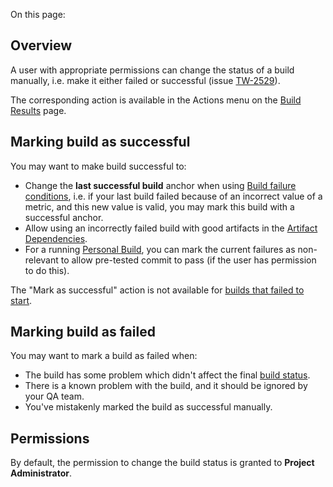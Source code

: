 [//]: # (title: Changing Build Status Manually)
[//]: # (auxiliary-id: Changing Build Status Manually)


On this page:

<tag-list of="chapter" mode="tree" depth="4"/>

## Overview

A user with appropriate permissions can change the status of a build manually, i.e. make it either failed or successful (issue [TW-2529](http://youtrack.jetbrains.com/issue/TW-2529)).

The corresponding action is available in the Actions menu on the [Build Results](working-with-build-results.md) page.


## Marking build as successful

You may want to make build successful to:
	
* Change the __last successful build__ anchor when using [Build failure conditions](build-failure-conditions.md), i.e. if your last build failed because of an incorrect value of a metric, and this new value is valid, you may mark this build with a successful anchor.
* Allow using an incorrectly failed build with good artifacts in the [Artifact Dependencies](artifact-dependencies.md#Configuring+Artifact+Dependencies+Using+Web+UI).
* For a running [Personal Build](personal-build.md), you can mark the current failures as non\-relevant to allow pre\-tested commit to pass (if the user has permission to do this).

The "Mark as successful" action is not available for [builds that failed to start](build-state.md#Failed+to+Start+Builds).

## Marking build as failed

You may want to mark a build as failed when:

* The build has some problem which didn't affect the final [build status](build-state.md).
* There is a known problem with the build, and it should be ignored by your QA team.
* You've mistakenly marked the build as successful manually.

## Permissions


By default, the permission to change the build status is granted to __Project Administrator__. 
